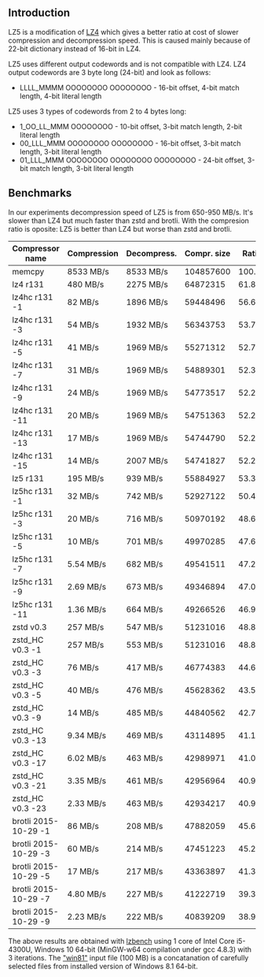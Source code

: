 Introduction
-------------------------

LZ5 is a modification of [LZ4] which gives a better ratio at cost of slower compression and decompression speed. 
This is caused mainly because of 22-bit dictionary instead of 16-bit in LZ4.

LZ5 uses different output codewords and is not compatible with LZ4. LZ4 output codewords are 3 byte long (24-bit) and look as follows:
- LLLL_MMMM OOOOOOOO OOOOOOOO - 16-bit offset, 4-bit match length, 4-bit literal length 

LZ5 uses 3 types of codewords from 2 to 4 bytes long:
- 1_OO_LL_MMM OOOOOOOO - 10-bit offset, 3-bit match length, 2-bit literal length
- 00_LLL_MMM OOOOOOOO OOOOOOOO - 16-bit offset, 3-bit match length, 3-bit literal length
- 01_LLL_MMM OOOOOOOO OOOOOOOO OOOOOOOO - 24-bit offset, 3-bit match length, 3-bit literal length 

[LZ4]: https://github.com/Cyan4973/lz4

Benchmarks
-------------------------

In our experiments decompression speed of LZ5 is from 650-950 MB/s. It's slower than LZ4 but much faster than zstd and brotli.
With the compresion ratio is oposite: LZ5 is better than LZ4 but worse than zstd and brotli.

| Compressor name             | Compression| Decompress.| Compr. size | Ratio |
| ---------------             | -----------| -----------| ----------- | ----- |
| memcpy                      |  8533 MB/s |  8533 MB/s |   104857600 |100.00 |
| lz4 r131                    |   480 MB/s |  2275 MB/s |    64872315 | 61.87 |
| lz4hc r131 -1               |    82 MB/s |  1896 MB/s |    59448496 | 56.69 |
| lz4hc r131 -3               |    54 MB/s |  1932 MB/s |    56343753 | 53.73 |
| lz4hc r131 -5               |    41 MB/s |  1969 MB/s |    55271312 | 52.71 |
| lz4hc r131 -7               |    31 MB/s |  1969 MB/s |    54889301 | 52.35 |
| lz4hc r131 -9               |    24 MB/s |  1969 MB/s |    54773517 | 52.24 |
| lz4hc r131 -11              |    20 MB/s |  1969 MB/s |    54751363 | 52.21 |
| lz4hc r131 -13              |    17 MB/s |  1969 MB/s |    54744790 | 52.21 |
| lz4hc r131 -15              |    14 MB/s |  2007 MB/s |    54741827 | 52.21 |
| lz5 r131                    |   195 MB/s |   939 MB/s |    55884927 | 53.30 |
| lz5hc r131 -1               |    32 MB/s |   742 MB/s |    52927122 | 50.48 |
| lz5hc r131 -3               |    20 MB/s |   716 MB/s |    50970192 | 48.61 |
| lz5hc r131 -5               |    10 MB/s |   701 MB/s |    49970285 | 47.66 |
| lz5hc r131 -7               |  5.54 MB/s |   682 MB/s |    49541511 | 47.25 |
| lz5hc r131 -9               |  2.69 MB/s |   673 MB/s |    49346894 | 47.06 |
| lz5hc r131 -11              |  1.36 MB/s |   664 MB/s |    49266526 | 46.98 |
| zstd v0.3                   |   257 MB/s |   547 MB/s |    51231016 | 48.86 |
| zstd_HC v0.3 -1             |   257 MB/s |   553 MB/s |    51231016 | 48.86 |
| zstd_HC v0.3 -3             |    76 MB/s |   417 MB/s |    46774383 | 44.61 |
| zstd_HC v0.3 -5             |    40 MB/s |   476 MB/s |    45628362 | 43.51 |
| zstd_HC v0.3 -9             |    14 MB/s |   485 MB/s |    44840562 | 42.76 |
| zstd_HC v0.3 -13            |  9.34 MB/s |   469 MB/s |    43114895 | 41.12 |
| zstd_HC v0.3 -17            |  6.02 MB/s |   463 MB/s |    42989971 | 41.00 |
| zstd_HC v0.3 -21            |  3.35 MB/s |   461 MB/s |    42956964 | 40.97 |
| zstd_HC v0.3 -23            |  2.33 MB/s |   463 MB/s |    42934217 | 40.95 |
| brotli 2015-10-29 -1        |    86 MB/s |   208 MB/s |    47882059 | 45.66 |
| brotli 2015-10-29 -3        |    60 MB/s |   214 MB/s |    47451223 | 45.25 |
| brotli 2015-10-29 -5        |    17 MB/s |   217 MB/s |    43363897 | 41.36 |
| brotli 2015-10-29 -7        |  4.80 MB/s |   227 MB/s |    41222719 | 39.31 |
| brotli 2015-10-29 -9        |  2.23 MB/s |   222 MB/s |    40839209 | 38.95 |

The above results are obtained with [lzbench] using 1 core of Intel Core i5-4300U, Windows 10 64-bit (MinGW-w64 compilation under gcc 4.8.3) with 3 iterations. 
The ["win81"] input file (100 MB) is a concatanation of carefully selected files from installed version of Windows 8.1 64-bit. 

[lzbench]: https://github.com/inikep/lzbench
["win81"]: https://docs.google.com/uc?id=0BwX7dtyRLxThRzBwT0xkUy1TMFE&export=download
